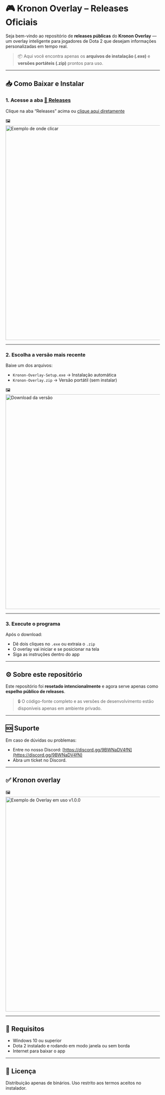 # 🎮 Kronon Overlay – Releases Oficiais

Seja bem-vindo ao repositório de **releases públicas** do **Kronon Overlay** — um overlay inteligente para jogadores de Dota 2 que desejam informações personalizadas em tempo real.

> 📦 Aqui você encontra apenas os **arquivos de instalação (.exe)** e **versões portáteis (.zip)** prontos para uso.

---

## 📥 Como Baixar e Instalar

### 1. Acesse a aba [📄 Releases](https://github.com/lpjhelder/Kronon-Overlay/releases)
Clique na aba “Releases” acima ou [clique aqui diretamente](https://github.com/lpjhelder/Kronon-Overlay/releases)

🖼️  
<img src="https://imgur.com/w7YmBeB.png" width="700" alt="Exemplo de onde clicar">

---

### 2. Escolha a versão mais recente

Baixe um dos arquivos:
- `Kronon-Overlay-Setup.exe` → Instalação automática
- `Kronon-Overlay.zip` → Versão portátil (sem instalar)

🖼️  
<img src="https://imgur.com/3wNu9SH.png" width="700" alt="Download da versão">

---

### 3. Execute o programa

Após o download:
- Dê dois cliques no `.exe` ou extraia o `.zip`
- O overlay vai iniciar e se posicionar na tela
- Siga as instruções dentro do app

---

## ⚙️ Sobre este repositório

Este repositório foi **resetado intencionalmente** e agora serve apenas como **espelho público de releases**.

> 🔒 O código-fonte completo e as versões de desenvolvimento estão disponíveis apenas em ambiente privado.

---

## 🆘 Suporte

Em caso de dúvidas ou problemas:
- Entre no nosso Discord: [https://discord.gg/9BWNaDV4fN](https://discord.gg/9BWNaDV4fN)
- Abra um ticket no Discord.

---

## ✅ Kronon overlay

🖼️  
<img src="https://imgur.com/VcQ2P8c.png" width="700" alt="Exemplo de Overlay em uso v1.0.0">

---

## 🧠 Requisitos

- Windows 10 ou superior  
- Dota 2 instalado e rodando em modo janela ou sem borda  
- Internet para baixar o app

---

## 📌 Licença

Distribuição apenas de binários. Uso restrito aos termos aceitos no instalador.